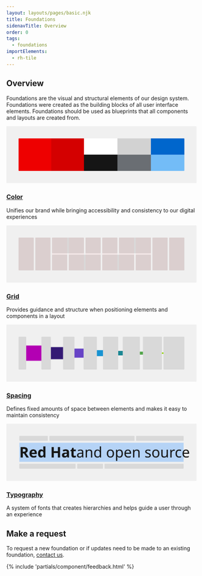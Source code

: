 ```yaml
---
layout: layouts/pages/basic.njk
title: Foundations
sidenavTitle: Overview
order: 0
tags:
  - foundations
importElements:
  - rh-tile
---
```


<link data-helmet rel="stylesheet" href="/assets/packages/@rhds/elements/elements/rh-tile/rh-tile-lightdom.css">

<style data-helmet>
  rh-tile img[slot="image"] {
    height: auto;
  }
</style>

<section aria-labelledby="overview">

## Overview

Foundations are the visual and structural elements of our design system. Foundations were created as the building blocks of all user interface elements. Foundations should be used as blueprints that all components and layouts are created from.

  <div class="grid sm-two-columns">
    <rh-tile>
      <img src="/assets/foundations/color.svg" slot="image"
          alt="Color"
          width="500"
          height="150">
      <h3 slot="headline"><a href="../foundations/color">Color</a></h3>
      <p>Unifies our brand while bringing accessibility and consistency to our digital experiences</p>
    </rh-tile>
    <rh-tile>
      <img src="/assets/foundations/grid.svg" slot="image"
          alt="Grid"
          width="500"
          height="150">
      <h3 slot="headline"><a href="../foundations/grid">Grid</a></h3>
      <p>Provides guidance and structure when positioning elements and components in a layout</p>
    </rh-tile>
    <rh-tile>
      <img src="/assets/foundations/spacing.svg" slot="image"
          alt="Spacing"
          width="500"
          height="150">
      <h3 slot="headline"><a href="../foundations/spacing">Spacing</a></h3>
      <p>Defines fixed amounts of space between elements and makes it easy to maintain consistency</p>
    </rh-tile>
    <rh-tile>
      <img src="/assets/foundations/typography.svg" slot="image"
          alt="Typography"
          width="500"
          height="150">
      <h3 slot="headline"><a href="../foundations/typography">Typography</a></h3>
      <p>A system of fonts that creates hierarchies and helps guide a user through an experience</p>
    </rh-tile>
  </div>
</section>

## Make a request

To request a new foundation or if updates need to be made to an existing foundation, [contact us](mailto:digital-design-system@redhat.com).

{% include 'partials/component/feedback.html' %}
